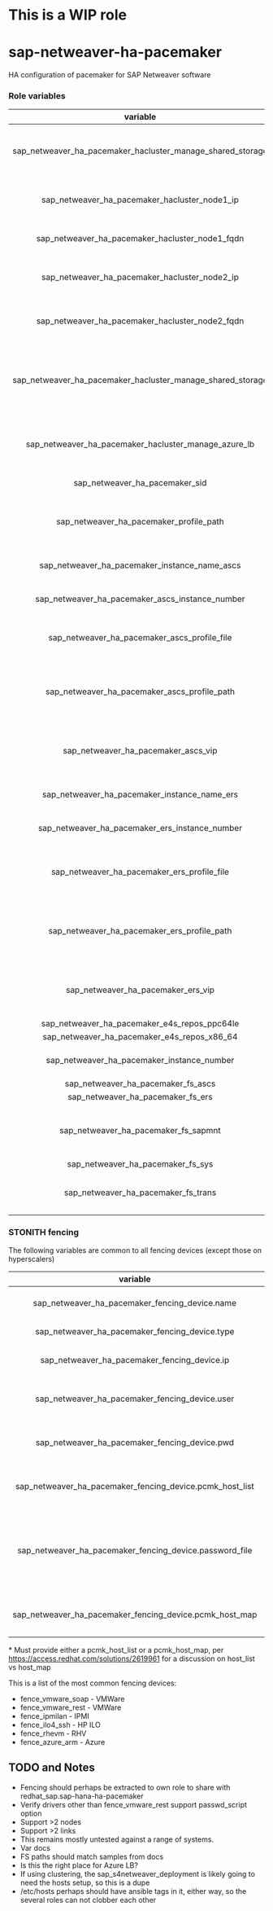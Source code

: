 # This is a **WIP** role

# sap-netweaver-ha-pacemaker
HA configuration of pacemaker for SAP Netweaver software 

### Role variables

|                          variable                          |                          info                          |        required?        |
|:----------------------------------------------------------:|:------------------------------------------------------:|:-----------------------:|
| sap_netweaver_ha_pacemaker_hacluster_manage_shared_storage |      Attempt to manage shared (eg. nfs) storage?       |   no, default is yes    |
|       sap_netweaver_ha_pacemaker_hacluster_node1_ip        |          IP address of first node in cluster           |           yes           |
|      sap_netweaver_ha_pacemaker_hacluster_node1_fqdn       |             FWDN of first node in cluster              |           yes           |
|       sap_netweaver_ha_pacemaker_hacluster_node2_ip        |          IP address of second node in cluster          |           yes           |
|      sap_netweaver_ha_pacemaker_hacluster_node2_fqdn       |             FWDN of second node in cluster             |           yes           |
| sap_netweaver_ha_pacemaker_hacluster_manage_shared_storage | Default: yes. Should cluster manage storage resources? |           yes           |
|    sap_netweaver_ha_pacemaker_hacluster_manage_azure_lb    |      Default: no. Deal with Azure load balancer?       |           no            |
|               sap_netweaver_ha_pacemaker_sid               |                  SID of this instance                  |           yes           |
|          sap_netweaver_ha_pacemaker_profile_path           |        Full path of directory holding profiles         | no, is generated sanely |
|       sap_netweaver_ha_pacemaker_instance_name_ascs        |                   ASCS instance name                   |           yes           |
|      sap_netweaver_ha_pacemaker_ascs_instance_number       |                  ASCS instance number                  |           yes           |
|        sap_netweaver_ha_pacemaker_ascs_profile_file        |           Full path and name of ASCS profile           | no, is generated sanely |
|        sap_netweaver_ha_pacemaker_ascs_profile_path        |      Full path of directory holding ASCS profile       |                         |
|            sap_netweaver_ha_pacemaker_ascs_vip             |     Virtual (cluster managed) IP address for ASCS      |           yes           |
|        sap_netweaver_ha_pacemaker_instance_name_ers        |                   ERS Instance name                    |           yes           |
|       sap_netweaver_ha_pacemaker_ers_instance_number       |                  ERS instance number                   |           yes           |
|        sap_netweaver_ha_pacemaker_ers_profile_file         |        Full path and file name of ASCS profile         | no, is generated sanely |
|        sap_netweaver_ha_pacemaker_ers_profile_path         |      Full path of directory holding ASCS profile       |                         |
|             sap_netweaver_ha_pacemaker_ers_vip             |     Virtual (cluster managed) IP address for ASCS      |           yes           |
|        sap_netweaver_ha_pacemaker_e4s_repos_ppc64le        |                                                        |           no            |
|        sap_netweaver_ha_pacemaker_e4s_repos_x86_64         |                                                        |           no            |
|         sap_netweaver_ha_pacemaker_instance_number         |                  ????? azure lb uses                   |           ???           |
|             sap_netweaver_ha_pacemaker_fs_ascs             |                          ???                           |           ???           |
|             sap_netweaver_ha_pacemaker_fs_ers              |                          ???                           |           ???           |
|            sap_netweaver_ha_pacemaker_fs_sapmnt            |           Name of PCS resource of sapmnt  fs           |           no            |
|             sap_netweaver_ha_pacemaker_fs_sys              |                          ???                           |           ???           |
|            sap_netweaver_ha_pacemaker_fs_trans             |            Name of PCS resource of trans fs            |           no            |


### STONITH fencing
The following variables are common to all fencing devices (except those on hyperscalers)

|                         variable                         |                                               info                                               | required? |
|:--------------------------------------------------------:|:------------------------------------------------------------------------------------------------:|:---------:|
|      sap_netweaver_ha_pacemaker_fencing_device.name      |                                    Name of the fencing device                                    |    yes    |
|      sap_netweaver_ha_pacemaker_fencing_device.type      |                                       Fencing device type                                        |   yes *   |
|       sap_netweaver_ha_pacemaker_fencing_device.ip       |                                 IP address of the fencing device                                 |    yes    |
|      sap_netweaver_ha_pacemaker_fencing_device.user      |                            Username to connect to the fencing device                             |    yes    |
|      sap_netweaver_ha_pacemaker_fencing_device.pwd       |                            Password to connect to the fencing device                             |    yes    |
| sap_netweaver_ha_pacemaker_fencing_device.pcmk_host_list |                          List of nodes controlled by the fencing device                          |   yes *   |
| sap_netweaver_ha_pacemaker_fencing_device.password_file  | Full path and filename of file to have 'password script' to use for fencing device configuration |    no     |
| sap_netweaver_ha_pacemaker_fencing_device.pcmk_host_map  |                             Mapping of the hostnames/ip of the nodes                             |   yes*    |
 
\* Must provide either a pcmk_host_list or a pcmk_host_map, per https://access.redhat.com/solutions/2619961 for a discussion on host_list vs host_map

This is a list of the most common fencing devices:
 - fence_vmware_soap - VMWare
 - fence_vmware_rest - VMWare
 - fence_ipmilan - IPMI
 - fence_ilo4_ssh - HP ILO
 - fence_rhevm - RHV
 - fence_azure_arm - Azure


 ## TODO and Notes
* Fencing should perhaps be extracted to own role to share with redhat_sap.sap-hana-ha-pacemaker
* Verify drivers other than fence_vmware_rest support passwd_script option
* Support >2 nodes
* Support >2 links
* This remains mostly untested against a range of systems.
* Var docs
* FS paths should match samples from docs
* Is this the right place for Azure LB?
* If using clustering, the sap_s4netweaver_deployment is likely going to need the hosts setup, so this is a dupe
* /etc/hosts perhaps should have ansible tags in it, either way, so the several roles can not clobber each other